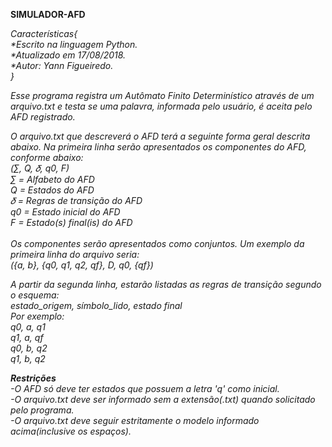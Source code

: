 <b>SIMULADOR-AFD</b>

<i>Características{</i><br/>
                <i>*Escrito na linguagem Python.</i><br/>
                <i>*Atualizado em 17/08/2018.</i><br/>
                <i>*Autor: Yann Figueiredo.</i><br/>
                <i>}</i><br/>

<i>Esse programa registra um Autômato Finito Determinístico através de um arquivo.txt e testa se uma palavra, informada pelo usuário, é aceita pelo AFD registrado.</i>

<i>O arquivo.txt que descreverá o AFD terá a seguinte forma geral descrita abaixo. Na primeira linha serão apresentados os componentes do AFD, conforme abaixo:</i><br/>
<i>(∑︀, Q, 𝛿, q0, F)</i><br/>
<i>∑︀ = Alfabeto do AFD</i><br/>
<i>Q = Estados do AFD</i><br/>
<i>𝛿 = Regras de transição do AFD</i><br/>
<i>q0 = Estado inicial do AFD</i><br/>
<i>F = Estado(s) final(is) do AFD</i><br/>
<br/>
<i>Os componentes serão apresentados como conjuntos. Um exemplo da primeira linha do
arquivo seria:</i><br/>
<i>({a, b}, {q0, q1, q2, qf}, D, q0, {qf})</i><br/>

<i>A partir da segunda linha, estarão listadas as regras de transição segundo o esquema:</i><br/>
<i>estado_origem, símbolo_lido, estado final</i><br/>
<i>Por exemplo:</i><br/>
<i>q0, a, q1</i><br/>
<i>q1, a, qf</i><br/>
<i>q0, b, q2</i><br/>
<i>q1, b, q2</i><br/>

<i>***Restrições***</i><br/>
<i>-O AFD só deve ter estados que possuem a letra 'q' como inicial.<br/>
-O arquivo.txt deve ser informado sem a extensão(.txt) quando solicitado pelo programa.<br/>
-O arquivo.txt deve seguir estritamente o modelo informado acima(inclusive os espaços).</i>

